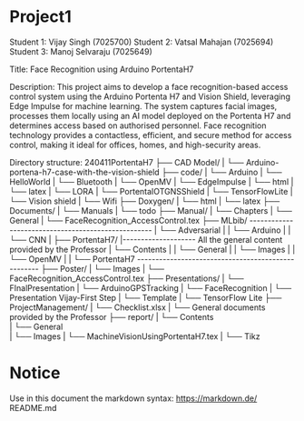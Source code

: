 


# Project1
Student 1: Vijay Singh (7025700)
Student 2: Vatsal Mahajan (7025694)
Student 3: Manoj Selvaraju (7025649)

Title: Face Recognition using Arduino PortentaH7

Description: 
This project aims to develop a face recognition-based access control system using the Arduino Portenta H7 and Vision Shield, leveraging Edge Impulse for machine learning. The system captures facial images, processes them locally using an AI model deployed on the Portenta H7 and determines access based on authorised personnel. Face recognition technology provides a contactless, efficient, and secure method for access control, making it ideal for offices, homes, and high-security areas. 


Directory structure:
240411PortentaH7
├── CAD Model/
|   └── Arduino-portena-h7-case-with-the-vision-shield
├── code/
|   └── Arduino 
|   └── HelloWorld
|   └── Bluetooth
|   └── OpenMV
|   └── EdgeImpulse
|   └── html
|   └── latex
|   └── LORA
|   └── PortentaIOTGNSShield
|   └── TensorFlowLite
|   └── Vision shield
|   └── Wifi
├── Doxygen/
|   └── html
|   └── latex
├── Documents/
|   └── Manuals
|   └── todo
├── Manual/
|   └── Chapters
|   └── General
|   └── FaceRecognition_AccessControl.tex
├── MLbib/ 		---------------------------------------------------
|   └── Adversarial								  |	
|   └── Arduino								  |	
|   └── CNN									  |
├── PortentaH7/							  	  |-------------------- All the general content provided by the Professor
|   └── Contents 							  	  |
|   └── General								  |
|   └── Images 								  |
|   └── OpenMV							  	  |
|   └── PortentaH7 ---------------------------------------------------
├── Poster/
|   └── Images
|   └── FaceRecognition_AccessControl.tex
├── Presentations/
|   └── FInalPresentation
|   └── ArduinoGPSTracking
|   └── FaceRecognition
|   └── Presentation Vijay-First Step
|   └── Template
|   └── TensorFlow Lite
├── ProjectManagement/
|   └── Checklist.xlsx
|   └── General documents provided by the Professor
├── report/
|   └── Contents 							  	  
|   └── General								  
|   └── Images 
|   └── MachineVisionUsingPortentaH7.tex
|   └── Tikz





# Notice
Use in this document the markdown syntax: https://markdown.de/
README.md